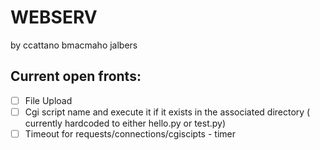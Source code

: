# WEBSERV
 by ccattano bmacmaho jalbers

## Current open fronts:

- [ ] File Upload 
- [ ] Cgi script name and execute it if it exists in the associated directory ( currently hardcoded to either hello.py or test.py)
- [ ] Timeout for requests/connections/cgiscipts - timer
